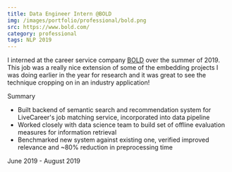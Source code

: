 ```yaml
---
title: Data Engineer Intern @BOLD
img: /images/portfolio/professional/bold.png
src: https://www.bold.com/
category: professional
tags: NLP 2019
---
```


I interned at the career service company [BOLD](https://www.bold.com/) over the summer
of 2019. This job was a really nice extension of some of the embedding projects I was
doing earlier in the year for research and it was great to see the technique cropping on in
an industry application!

Summary
* Built backend of semantic search and recommendation system for LiveCareer's job matching service, incorporated into data pipeline
* Worked closely with data science team to build set of offline evaluation measures for information retrieval
* Benchmarked new system against existing one, verified improved relevance and ~80% reduction in preprocessing time

June 2019 - August 2019